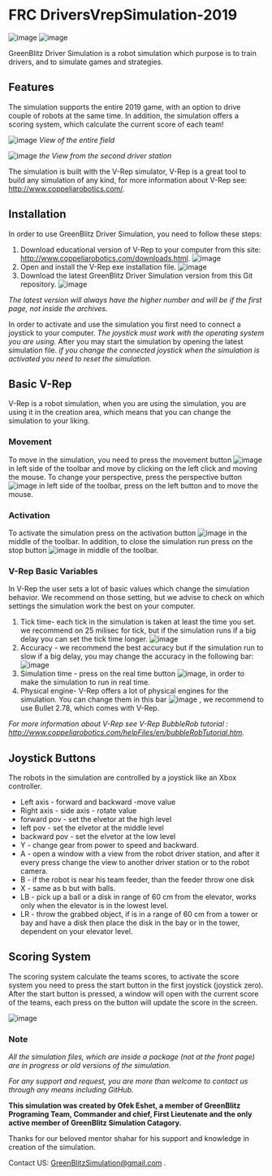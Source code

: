 # FRC DriversVrepSimulation-2019

![image](https://user-images.githubusercontent.com/25615500/51441423-1d356e80-1cda-11e9-8bb6-7ef0bb4410cf.png)                           ![image](https://user-images.githubusercontent.com/25615500/51442072-7654d080-1ce1-11e9-9420-0460c5511492.png)

GreenBlitz Driver Simulation is a robot simulation which purpose is to train drivers, and to simulate games and strategies.

## Features

The simulation supports the entire 2019 game, with an option to drive couple of robots at the same time.
In addition, the simulation offers a scoring system, which calculate the current score of each team!

![image](https://user-images.githubusercontent.com/25615500/51440335-bbbbd280-1cce-11e9-89d0-69c829340b5b.png)
*View of the entire field*

![image](https://user-images.githubusercontent.com/25615500/51440403-59af9d00-1ccf-11e9-806f-2c77d7931b56.png)
*the View from the second driver station*

The simulation is built with the V-Rep simulator, V-Rep is a great tool to build any simulation of any kind, for more information about V-Rep see: http://www.coppeliarobotics.com/.

## Installation

In order to use GreenBlitz Driver Simulation, you need to follow these steps:

1. Download educational version of V-Rep to your computer from this site: http://www.coppeliarobotics.com/downloads.html.
![image](https://user-images.githubusercontent.com/25615500/51440432-b7dc8000-1ccf-11e9-8147-595307d1ffcd.png)
2. Open and install the V-Rep exe installation file. ![image](https://user-images.githubusercontent.com/25615500/51440450-d9d60280-1ccf-11e9-9bab-25d9a4d92beb.png)
3. Download the latest GreenBlitz Driver Simulation version from this Git repository. ![image](https://user-images.githubusercontent.com/25615500/51440456-f83bfe00-1ccf-11e9-9b41-f98d0b901120.png)

*The latest version will always have the higher number and will be if the first page, not inside the archives.*

In order to activate and use the simulation you first need to connect a joystick to your computer.
*The joystick must work with the operating system you are using.*
After you may start the simulation by opening the latest simulation file.
*if you change the connected joystick when the simulation is activated you need to reset the simulation.*

## Basic V-Rep 

V-Rep is a robot simulation, when you are using the simulation, you are using it in the creation area, which means that you can change the simulation to your liking.

### Movement

To move in the simulation, you need to press the movement button ![image](https://user-images.githubusercontent.com/25615500/51438487-9b334e80-1cb5-11e9-98db-2c0f07f43592.png) in left side of the toolbar and move by clicking on the left click and moving the mouse.
To change your perspective, press the perspective button ![image](https://user-images.githubusercontent.com/25615500/51438512-ed746f80-1cb5-11e9-8f9a-e4653c6711be.png) in left side of the toolbar, press on the left button and to move the mouse.

### Activation

To activate the simulation press on the activation button ![image](https://user-images.githubusercontent.com/25615500/51438533-201e6800-1cb6-11e9-9a4a-fedf843df463.png) in the middle of the toolbar. In addition, to close the simulation run press on the stop button ![image](https://user-images.githubusercontent.com/25615500/51438543-36c4bf00-1cb6-11e9-8db4-00aef72ec262.png) in middle of the toolbar.

### V-Rep Basic Variables

In V-Rep the user sets a lot of basic values which change the simulation behavior.
We recommend on those setting, but we advise to check on which settings the simulation work the best on your computer.

1. Tick time- each tick in the simulation is taken at least the time you set. we recommend on 25 milisec for tick, but if the simulation runs if a big delay you can set the tick time longer. ![image](https://user-images.githubusercontent.com/25615500/51438602-f7e33900-1cb6-11e9-9fbc-896133de274d.png)
2. Accuracy - we recommend the best accuracy but if the simulation run to slow if a big delay, you may change the accuracy in the following bar: ![image](https://user-images.githubusercontent.com/25615500/51438619-34af3000-1cb7-11e9-8289-f822281a2d96.png)
3. Simulation time - press on the real time button ![image](https://user-images.githubusercontent.com/25615500/51440184-050b2280-1ccd-11e9-9045-09f085cae61d.png), in order to make the simulation to run in real time.
4. Physical engine- V-Rep offers a lot of physical engines for the simulation. You can change them in this bar ![image](https://user-images.githubusercontent.com/25615500/51440203-4c91ae80-1ccd-11e9-832d-1cfb8a77e5a1.png) , we recommend to use Bullet 2.78, which comes with V-Rep.

*For more information about V-Rep see V-Rep BubbleRob tutorial : http://www.coppeliarobotics.com/helpFiles/en/bubbleRobTutorial.htm.*

## Joystick Buttons

The robots in the simulation are controlled by a joystick like an Xbox controller.
- Left axis - forward and backward -move value
- Right axis - side axis - rotate value
- forward pov - set the elvetor at the high level
- left pov - set the elvetor at the middle level
- backward pov - set the elvetor at the low level
- Y - change gear from power to speed and backward.
- A - open a window with a view from the robot driver station, and after it every press change the view to another driver station or to the robot camera.
- B - if the robot is near his team feeder, than the feeder throw one disk
- X - same as b but with balls.
- LB - pick up a ball or a disk in range of 60 cm from the elevator, works only when the elevator is in the lowest level.
- LR - throw the grabbed object, if is in a range of 60 cm from a tower or bay and have a disk then place the disk in the bay or in the tower, dependent on your elevator level.

## Scoring System

The scoring system calculate the teams scores, to activate the score system you need to press the start button in the first joystick (joystick zero).
After the start button is pressed, a window will open with the current score of the teams, each press on the button will update the score in the screen.

![image](https://user-images.githubusercontent.com/25615500/51540058-294a3900-1e5e-11e9-9bf3-aa1c5e214f04.png)

### Note
*All the simulation files, which are inside a package (not at the front page) are in progress or old versions of the simulation.*

*For any support and request, you are more than welcome to contact us through any means including GitHub.*

**This simulation was created by Ofek Eshet, a member of GreenBlitz Programing Team, Commander and chief, First Lieutenate and the only active member of GreenBlitz Simulation Catagory.**

Thanks for our beloved mentor shahar for his support and knowledge in creation of the simulation.

Contact US: GreenBlitzSimulation@gmail.com .
